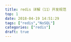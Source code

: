 ```yaml
---
title: redis 详解（11）开发规范
top: 1
date: 2018-04-19 14:51:29
tags: ["redis","NoSQL"]
categories: ["redis"]
draft: true
---
```

